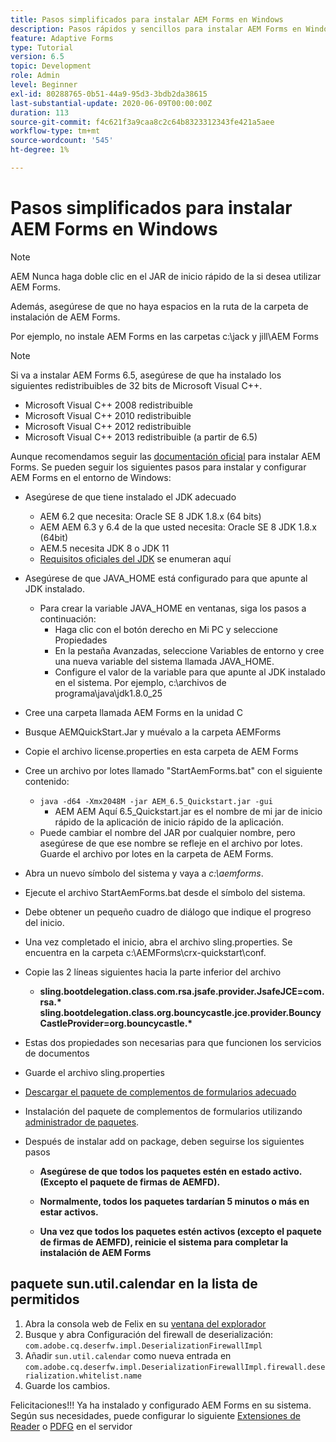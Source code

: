 ```yaml
---
title: Pasos simplificados para instalar AEM Forms en Windows
description: Pasos rápidos y sencillos para instalar AEM Forms en Windows
feature: Adaptive Forms
type: Tutorial
version: 6.5
topic: Development
role: Admin
level: Beginner
exl-id: 80288765-0b51-44a9-95d3-3bdb2da38615
last-substantial-update: 2020-06-09T00:00:00Z
duration: 113
source-git-commit: f4c621f3a9caa8c2c64b8323312343fe421a5aee
workflow-type: tm+mt
source-wordcount: '545'
ht-degree: 1%

---
```


# Pasos simplificados para instalar AEM Forms en Windows

>[!NOTE]
>
>AEM Nunca haga doble clic en el JAR de inicio rápido de la si desea utilizar AEM Forms.
>
>Además, asegúrese de que no haya espacios en la ruta de la carpeta de instalación de AEM Forms.
>
>Por ejemplo, no instale AEM Forms en las carpetas c:\jack y jill\AEM Forms

>[!NOTE]
>
>Si va a instalar AEM Forms 6.5, asegúrese de que ha instalado los siguientes redistribuibles de 32 bits de Microsoft Visual C++.
>
>* Microsoft Visual C++ 2008 redistribuible
>* Microsoft Visual C++ 2010 redistribuible
>* Microsoft Visual C++ 2012 redistribuible
>* Microsoft Visual C++ 2013 redistribuible (a partir de 6.5)

Aunque recomendamos seguir las [documentación oficial](https://helpx.adobe.com/es/experience-manager/6-3/forms/using/installing-configuring-aem-forms-osgi.html) para instalar AEM Forms. Se pueden seguir los siguientes pasos para instalar y configurar AEM Forms en el entorno de Windows:

* Asegúrese de que tiene instalado el JDK adecuado
   * AEM 6.2 que necesita: Oracle SE 8 JDK 1.8.x (64 bits)
   * AEM AEM 6.3 y 6.4 de la que usted necesita: Oracle SE 8 JDK 1.8.x (64bit)
   * AEM.5 necesita JDK 8 o JDK 11
   * [Requisitos oficiales del JDK](https://experienceleague.adobe.com/docs/experience-manager-65/deploying/introduction/technical-requirements.html?lang=es) se enumeran aquí
* Asegúrese de que JAVA_HOME está configurado para que apunte al JDK instalado.
   * Para crear la variable JAVA_HOME en ventanas, siga los pasos a continuación:
      * Haga clic con el botón derecho en Mi PC y seleccione Propiedades
      * En la pestaña Avanzadas, seleccione Variables de entorno y cree una nueva variable del sistema llamada JAVA_HOME.
      * Configure el valor de la variable para que apunte al JDK instalado en el sistema. Por ejemplo, c:\archivos de programa\java\jdk1.8.0_25

* Cree una carpeta llamada AEM Forms en la unidad C
* Busque AEMQuickStart.Jar y muévalo a la carpeta AEMForms
* Copie el archivo license.properties en esta carpeta de AEM Forms
* Cree un archivo por lotes llamado &quot;StartAemForms.bat&quot; con el siguiente contenido:
   * `java -d64 -Xmx2048M -jar AEM_6.5_Quickstart.jar -gui`
      * AEM AEM Aquí 6.5_Quickstart.jar es el nombre de mi jar de inicio rápido de la aplicación de inicio rápido de la aplicación.
   * Puede cambiar el nombre del JAR por cualquier nombre, pero asegúrese de que ese nombre se refleje en el archivo por lotes. Guarde el archivo por lotes en la carpeta de AEM Forms.

* Abra un nuevo símbolo del sistema y vaya a _c:\aemforms_.

* Ejecute el archivo StartAemForms.bat desde el símbolo del sistema.

* Debe obtener un pequeño cuadro de diálogo que indique el progreso del inicio.

* Una vez completado el inicio, abra el archivo sling.properties. Se encuentra en la carpeta c:\AEMForms\crx-quickstart\conf.

* Copie las 2 líneas siguientes hacia la parte inferior del archivo
   * **sling.bootdelegation.class.com.rsa.jsafe.provider.JsafeJCE=com.rsa.&#42;** **sling.bootdelegation.class.org.bouncycastle.jce.provider.BouncyCastleProvider=org.bouncycastle.&#42;**
* Estas dos propiedades son necesarias para que funcionen los servicios de documentos
* Guarde el archivo sling.properties
* [Descargar el paquete de complementos de formularios adecuado](https://experienceleague.adobe.com/docs/experience-manager-release-information/aem-release-updates/forms-updates/aem-forms-releases.html?lang=es)
* Instalación del paquete de complementos de formularios utilizando [administrador de paquetes](http://localhost:4502/crx/packmgr/index.jsp).
* Después de instalar add on package, deben seguirse los siguientes pasos

   * **Asegúrese de que todos los paquetes estén en estado activo. (Excepto el paquete de firmas de AEMFD).**
   * **Normalmente, todos los paquetes tardarían 5 minutos o más en estar activos.**

   * **Una vez que todos los paquetes estén activos (excepto el paquete de firmas de AEMFD), reinicie el sistema para completar la instalación de AEM Forms**

## paquete sun.util.calendar en la lista de permitidos

1. Abra la consola web de Felix en su [ventana del explorador](http://localhost:4502/system/console/configMgr)
1. Busque y abra Configuración del firewall de deserialización: `com.adobe.cq.deserfw.impl.DeserializationFirewallImpl`
1. Añadir `sun.util.calendar` como nueva entrada en `com.adobe.cq.deserfw.impl.DeserializationFirewallImpl.firewall.deserialization.whitelist.name`
1. Guarde los cambios.

Felicitaciones!!! Ya ha instalado y configurado AEM Forms en su sistema.
Según sus necesidades, puede configurar lo siguiente  [Extensiones de Reader](https://experienceleague.adobe.com/docs/experience-manager-learn/forms/document-services/configuring-reader-extension-osgi.html) o [PDFG](https://experienceleague.adobe.com/docs/experience-manager-65/forms/install-aem-forms/osgi-installation/install-configure-document-services.html) en el servidor
